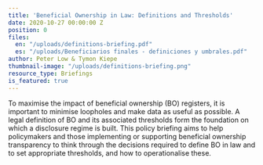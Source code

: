 ```yaml
---
title: 'Beneficial Ownership in Law: Definitions and Thresholds'
date: 2020-10-27 00:00:00 Z
position: 0
files:
  en: "/uploads/definitions-briefing.pdf"
  es: "/uploads/Beneficiarios finales - definiciones y umbrales.pdf"
author: Peter Low & Tymon Kiepe
thumbnail-image: "/uploads/definitions-briefing.png"
resource_type: Briefings
is_featured: true
---
```


To maximise the impact of beneficial ownership (BO) registers, it is important to minimise loopholes and make data as useful as possible. A legal definition of BO and its associated thresholds form the foundation on which a disclosure regime is built. This policy briefing aims to help policymakers and those implementing or supporting beneficial ownership transparency to think through the decisions required to define BO in law and to set appropriate thresholds, and how to operationalise these.
